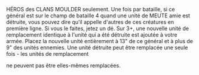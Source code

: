 HÉROS des CLANS MOULDER seulement. Une fois
par bataille, si ce général est sur le champ de bataille 4
quand une unité de MEUTE amie est détruite, vous
pouvez dire qu’il appelle d'autres de ces créatures en
première ligne. Si vous le faites, jetez un dé. Sur 3+,
une nouvelle unité de remplacement identique à l'unité
qui a été détruite est ajoutée à votre armée. Placez la
nouvelle unité entièrement à 13" de ce général et à plus
de 9" des unités ennemies. Une unité détruite peut être
remplacée une seule fois - les unités de remplacement

ne peuvent pas être elles-mêmes remplacées.
